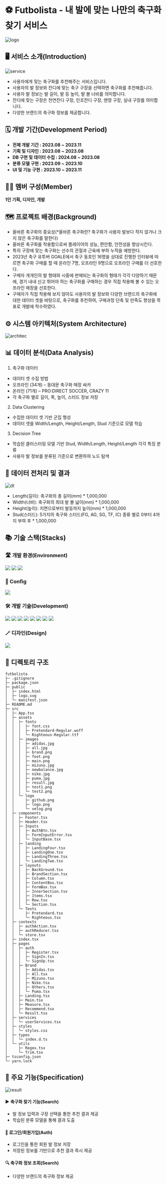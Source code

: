 # ⚽ Futbolista - 내 발에 맞는 나만의 축구화 찾기 서비스 

![logo](https://github.com/Jack42chj/Futbolista_FE/assets/86552441/37adcfe1-78af-47bf-af66-50055a478f71)

## 🖥️ 서비스 소개(Introduction)

![service](https://github.com/Jack42chj/Futbolista_FE/assets/86552441/1a931623-af13-4334-b09d-fc2330c8d626)

-   사용자에게 맞는 축구화를 추천해주는 서비스입니다.
-   사용자의 발 정보와 잔디에 맞는 축구 구장을 선택하면 축구화를 추천해줍니다.
-   사용자 발 정보는 발 길이, 발 등 높이, 발 볼 너비를 의미합니다.
-   잔디에 맞는 구장은 천연잔디 구장, 인조잔디 구장, 맨땅 구장, 실내 구장를 의미합니다.
-   다양한 브랜드의 축구화 정보를 제공합니다.

## 🗓️ 개발 기간(Development Period)

-   **전체 개발 기간 : 2023.08 ~ 2023.11**
-   **기획 및 디자인 : 2023.08 ~ 2023.08**
-   **DB 구현 및 데이터 수집 : 2024.08 ~ 2023.08**
-   **분류 모델 구현 : 2023.09 ~ 2023.10**
-   **UI 및 기능 구현 : 2023.10 ~ 2023.11**

## 🙋‍♂️ 멤버 구성(Member)

**1인 기획, 디자인, 개발**

## 🗺️ 프로젝트 배경(Background)

- 올바른 축구화의 중요성(*올바른 축구화란? 축구화가 사용자 발보다 작지 않거나 크지 않은 축구화를 말한다)
- 올바른 축구화를 착용함으로써 플레이어의 성능, 편안함, 안전성을 향상시킨다.
- 특히 구장에 맞는 축구화는 선수의 관절과 근육에 부하 누적을 예방한다.
- 2023년 축구 유투버 GOALE에서 축구 동호인 16명을 상대로 진행한 인터뷰에 따르면 축구화 구매를 할 때 온라인 7명, 오프라인 9명으로 오프라인 구매를 더 선호한다.
- 구매자 개개인의 발 형태와 시중에 판매되는 축구화의 형태가 각각 다양하기 때문에, 경기 내내 신고 뛰어야 하는 축구화를 구매하는 경우 직접 착용해 볼 수 있는 오프라인 매장을 선호한다.
- 구매자가 직접 착용해 보지 않아도 사용자의 발 정보와 다양한 브랜드의 축구화에 대한 데이터 셋을 바탕으로, 축구화를 추천하여, 구매과정 단축 및 만족도 향상을 목표로 개발에 착수하였다.

## ⚙️ 시스템 아키텍처(System Architecture)

![architec](https://github.com/Jack42chj/Futbolista_FE/assets/86552441/4f534fad-f8db-4793-a8a6-1a52c6ff46d9)

## 📊 데이터 분석(Data Analysis)

1. 축구화 데이터
- 데이터 셋 수집 방법
- 오프라인 (34개) – 동대문 축구화 매장 싸카
- 온라인 (71개) – PRO:DIRECT SOCCER, CRAZY 11
- 각 축구화 별로 길이, 폭, 높이, 스터드 정보 저장

2. Data Clustering
- 수집한 데이터 셋 기반 군집 형성
- 데이터 셋을 Width/Length, Height/Length, Stud 기준으로 모델 학습

3. Decision Tree
- 학습된 클러스터링 모델 기반 Stud, Width/Length, Height/Length 각각 특징 분류
- 사용자 발 정보를 분류된 기준으로 변환하여 노드 탐색

## 🧾 데이터 전처리 및 결과

![dt](https://github.com/Jack42chj/Futbolista_FE/assets/86552441/2c53550c-8ee3-490f-b86b-4fbbd9c0aa08)

- Length(길이): 축구화의 총 길이(mm) * 1,000,000
- Width(너비): 축구화의 최대 발 볼 넓이(mm) * 1,000,000
- Height(높이): 지면으로부터 발등까지 높이(mm) * 1,000,000
- Stud(스터드): 5가지의 축구화 스터드(FG, AG, SG, TF, IC) 종류 별로 0부터 4까지 부여 후 * 1,000,000

## 📚 기술 스택(Stacks)

### 🛣️ 개발 환경(Environment)

<div>
  <img src="https://img.shields.io/badge/VisualStudioCode-007ACC?style=for-the-badge&logo=visualstudiocode&logoColor=white">
  <img src="https://img.shields.io/badge/Github-181717?style=for-the-badge&logo=github&logoColor=white">
  <img src="https://img.shields.io/badge/Git-F05032?style=for-the-badge&logo=git&logoColor=white">
</div>

### 💫 Config

<img src="https://img.shields.io/badge/Yarn-2C8EBB?style=for-the-badge&logo=yarn&logoColor=white">

### 🛠️ 개발 기술(Development)

<div>
  <img src="https://img.shields.io/badge/Typescript-3178C6?style=for-the-badge&logo=typescript&logoColor=white">
  <img src="https://img.shields.io/badge/React-61DAFB?style=for-the-badge&logo=react&logoColor=white">
  <img src="https://img.shields.io/badge/mui-007FFF?style=for-the-badge&logo=mui&logoColor=white">
  <img src="https://img.shields.io/badge/redux-764ABC?style=for-the-badge&logo=redux&logoColor=white">
  <img src="https://img.shields.io/badge/axios-5A29E4?style=for-the-badge&logo=axios&logoColor=white">
  <img src="https://img.shields.io/badge/reactrouter-CA4245?style=for-the-badge&logo=reactrouter&logoColor=white">
  <img src="https://img.shields.io/badge/flask-000000?style=for-the-badge&logo=flask&logoColor=white">
  <img src="https://img.shields.io/badge/mysql-4479A1?style=for-the-badge&logo=mysql&logoColor=white">
</div>

### 🪄 디자인(Design)

<div>
  <img src="https://img.shields.io/badge/Figma-F24E1E?style=for-the-badge&logo=figma&logoColor=white">
</div>

## 📂 디렉토리 구조

```
futbolista
├─ .gitignore
├─ package.json
├─ public
│  ├─ index.html
│  ├─ logo.svg
│  └─ manifest.json
├─ README.md
├─ src
│  ├─ App.tsx
│  ├─ assets
│  │  ├─ fonts
│  │  │  ├─ font.css
│  │  │  ├─ Pretendard-Regular.woff
│  │  │  └─ Righteous-Regular.ttf
│  │  ├─ images
│  │  │  ├─ adidas.jpg
│  │  │  ├─ all.jpg
│  │  │  ├─ brand.png
│  │  │  ├─ foot.png
│  │  │  ├─ main.png
│  │  │  ├─ mizuno.jpg
│  │  │  ├─ newbalance.jpg
│  │  │  ├─ nike.jpg
│  │  │  ├─ puma.jpg
│  │  │  ├─ result.jpg
│  │  │  ├─ test1.png
│  │  │  └─ test2.png
│  │  └─ logo
│  │     ├─ github.png
│  │     ├─ logo.png
│  │     └─ velog.png
│  ├─ components
│  │  ├─ Footer.tsx
│  │  ├─ Header.tsx
│  │  ├─ Inputs
│  │  │  ├─ AuthBtn.tsx
│  │  │  ├─ FormInputError.tsx
│  │  │  └─ InputBase.tsx
│  │  ├─ landing
│  │  │  ├─ LandingFour.tsx
│  │  │  ├─ LandingOne.tsx
│  │  │  ├─ LandingThree.tsx
│  │  │  └─ LandingTwo.tsx
│  │  ├─ layouts
│  │  │  ├─ BackGround.tsx
│  │  │  ├─ BrandSection.tsx
│  │  │  ├─ Column.tsx
│  │  │  ├─ ContentBox.tsx
│  │  │  ├─ FormBox.tsx
│  │  │  ├─ InnerSection.tsx
│  │  │  ├─ Items.tsx
│  │  │  ├─ Row.tsx
│  │  │  └─ Section.tsx
│  │  └─ Texts
│  │     ├─ Pretendard.tsx
│  │     └─ Righteous.tsx
│  ├─ contexts
│  │  ├─ authAction.tsx
│  │  ├─ authReducer.tsx
│  │  └─ store.tsx
│  ├─ index.tsx
│  ├─ pages
│  │  ├─ auth
│  │  │  ├─ Register.tsx
│  │  │  ├─ SignIn.tsx
│  │  │  └─ SignUp.tsx
│  │  ├─ Brand
│  │  │  ├─ Adidas.tsx
│  │  │  ├─ All.tsx
│  │  │  ├─ Mizuno.tsx
│  │  │  ├─ Nike.tsx
│  │  │  ├─ Others.tsx
│  │  │  └─ Puma.tsx
│  │  ├─ Landing.tsx
│  │  ├─ Main.tsx
│  │  ├─ Measure.tsx
│  │  ├─ Recommend.tsx
│  │  └─ Result.tsx
│  ├─ services
│  │  └─ userServices.tsx
│  ├─ styles
│  │  └─ styles.css
│  ├─ types
│  │  └─ index.d.ts
│  └─ utils
│     ├─ Regex.tsx
│     └─ Trim.tsx
├─ tsconfig.json
└─ yarn.lock
```

## 🌟 주요 기능(Specification)
![result](https://github.com/Jack42chj/Futbolista_FE/assets/86552441/f9bc9393-0374-4959-84b5-1973b348fbc3)

#### ▶️ 축구화 찾기 기능(Search)

-   발 정보 입력과 구장 선택을 통한 추천 결과 제공
-   학습된 분류 모델을 통해 결과 도출

#### 🔑 로그인/회원가입(Auth)

-   로그인을 통한 회원 발 정보 저장
-   저장된 정보를 기반으로 추천 결과 즉시 제공

#### 🔍 축구화 정보 조회(Search)

-   다양한 브랜드의 축구화 정보 제공
